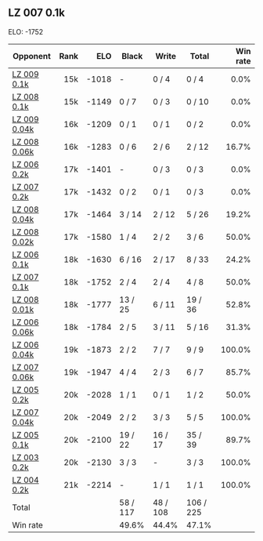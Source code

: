 ## LZ 007 0.1k ##

ELO: -1752

Opponent | Rank | ELO | Black | Write | Total | Win rate
---------|-----:|----:|-------|-------|-------|-------:
[LZ 009 0.1k](LZ%20009%200.1k.md) | 15k | -1018 | - | 0 / 4 | 0 / 4 | 0.0%
[LZ 008 0.1k](LZ%20008%200.1k.md) | 15k | -1149 | 0 / 7 | 0 / 3 | 0 / 10 | 0.0%
[LZ 009 0.04k](LZ%20009%200.04k.md) | 16k | -1209 | 0 / 1 | 0 / 1 | 0 / 2 | 0.0%
[LZ 008 0.06k](LZ%20008%200.06k.md) | 16k | -1283 | 0 / 6 | 2 / 6 | 2 / 12 | 16.7%
[LZ 006 0.2k](LZ%20006%200.2k.md) | 17k | -1401 | - | 0 / 3 | 0 / 3 | 0.0%
[LZ 007 0.2k](LZ%20007%200.2k.md) | 17k | -1432 | 0 / 2 | 0 / 1 | 0 / 3 | 0.0%
[LZ 008 0.04k](LZ%20008%200.04k.md) | 17k | -1464 | 3 / 14 | 2 / 12 | 5 / 26 | 19.2%
[LZ 008 0.02k](LZ%20008%200.02k.md) | 17k | -1580 | 1 / 4 | 2 / 2 | 3 / 6 | 50.0%
[LZ 006 0.1k](LZ%20006%200.1k.md) | 18k | -1630 | 6 / 16 | 2 / 17 | 8 / 33 | 24.2%
[LZ 007 0.1k](LZ%20007%200.1k.md) | 18k | -1752 | 2 / 4 | 2 / 4 | 4 / 8 | 50.0%
[LZ 008 0.01k](LZ%20008%200.01k.md) | 18k | -1777 | 13 / 25 | 6 / 11 | 19 / 36 | 52.8%
[LZ 006 0.06k](LZ%20006%200.06k.md) | 18k | -1784 | 2 / 5 | 3 / 11 | 5 / 16 | 31.3%
[LZ 006 0.04k](LZ%20006%200.04k.md) | 19k | -1873 | 2 / 2 | 7 / 7 | 9 / 9 | 100.0%
[LZ 007 0.06k](LZ%20007%200.06k.md) | 19k | -1947 | 4 / 4 | 2 / 3 | 6 / 7 | 85.7%
[LZ 005 0.2k](LZ%20005%200.2k.md) | 20k | -2028 | 1 / 1 | 0 / 1 | 1 / 2 | 50.0%
[LZ 007 0.04k](LZ%20007%200.04k.md) | 20k | -2049 | 2 / 2 | 3 / 3 | 5 / 5 | 100.0%
[LZ 005 0.1k](LZ%20005%200.1k.md) | 20k | -2100 | 19 / 22 | 16 / 17 | 35 / 39 | 89.7%
[LZ 003 0.2k](LZ%20003%200.2k.md) | 20k | -2130 | 3 / 3 | - | 3 / 3 | 100.0%
[LZ 004 0.2k](LZ%20004%200.2k.md) | 21k | -2214 | - | 1 / 1 | 1 / 1 | 100.0%
Total | | | 58 / 117 | 48 / 108 | 106 / 225 | 
Win rate| | | 49.6% | 44.4% | 47.1% | 
